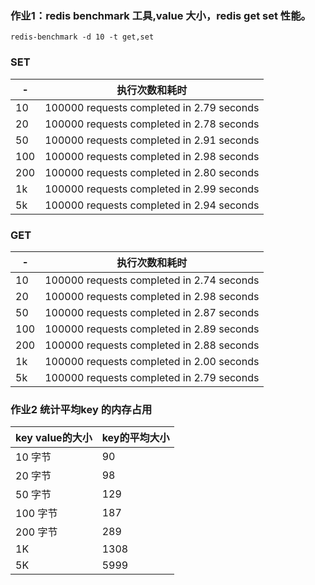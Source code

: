 ### 作业1：redis benchmark 工具,value 大小，redis get set 性能。

```
redis-benchmark -d 10 -t get,set
```

### SET
|-| 执行次数和耗时                                   | 
|----|-------------------------------------------|
|10| 100000 requests completed in 2.79 seconds | 
|20| 100000 requests completed in 2.78 seconds | 
|50| 100000 requests completed in 2.91 seconds | 
|100| 100000 requests completed in 2.98 seconds | 
|200| 100000 requests completed in 2.80 seconds | 
|1k| 100000 requests completed in 2.99 seconds |
|5k| 100000 requests completed in 2.94 seconds | 

### GET
|-| 执行次数和耗时                                   |
|----|-------------------------------------------|
|10| 100000 requests completed in 2.74 seconds |
|20| 100000 requests completed in 2.98 seconds |
|50| 100000 requests completed in 2.87 seconds |
|100| 100000 requests completed in 2.89 seconds |
|200| 100000 requests completed in 2.88 seconds |
|1k| 100000 requests completed in 2.00 seconds |
|5k| 100000 requests completed in 2.79 seconds |

### 作业2 统计平均key 的内存占用
| key value的大小 | key的平均大小 |
|--------------|----------|
| 10 字节        | 90       |
| 20 字节        | 98       |
| 50 字节        | 129      |
| 100 字节       | 187      |
| 200 字节       | 289      |
| 1K           | 1308     |
| 5K           | 5999     |
